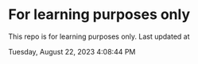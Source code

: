 # For learning purposes only
This repo is for learning purposes only.
Last updated at

Tuesday, August 22, 2023 4:08:44 PM

